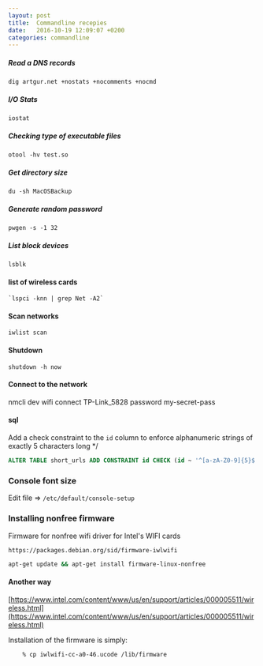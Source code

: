 ```yaml
---
layout: post
title:  Commandline recepies
date:   2016-10-19 12:09:07 +0200
categories: commandline
---
```


##### Read a DNS records

    dig artgur.net +nostats +nocomments +nocmd

##### I/O Stats

    iostat

##### Checking type of executable files

    otool -hv test.so

##### Get directory size

    du -sh MacOSBackup

##### Generate random password

    pwgen -s -1 32

##### List block devices

    lsblk

#### list of wireless cards

    `lspci -knn | grep Net -A2`

#### Scan networks 

    iwlist scan

#### Shutdown

    shutdown -h now

#### Connect to the network

nmcli dev wifi connect TP-Link_5828 password my-secret-pass

#### sql
 Add a check constraint to the `id` column to enforce alphanumeric strings of exactly 5 characters long */ 
```sql
ALTER TABLE short_urls ADD CONSTRAINT id CHECK (id ~ '^[a-zA-Z0-9]{5}$');
```

### Console font size

Edit file => `/etc/default/console-setup`

### Installing nonfree firmware

 Firmware for nonfree wifi driver for Intel's WIFI cards
    
    https://packages.debian.org/sid/firmware-iwlwifi

```bash
apt-get update && apt-get install firmware-linux-nonfree
```



#### Another way

[https://www.intel.com/content/www/us/en/support/articles/000005511/wireless.html](https://www.intel.com/content/www/us/en/support/articles/000005511/wireless.html)

Installation of the firmware is simply:

```
    % cp iwlwifi-cc-a0-46.ucode /lib/firmware
```